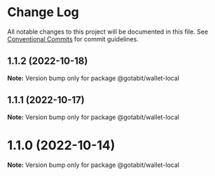 # Change Log

All notable changes to this project will be documented in this file.
See [Conventional Commits](https://conventionalcommits.org) for commit guidelines.

## 1.1.2 (2022-10-18)

**Note:** Version bump only for package @gotabit/wallet-local





## 1.1.1 (2022-10-17)

**Note:** Version bump only for package @gotabit/wallet-local





# 1.1.0 (2022-10-14)

**Note:** Version bump only for package @gotabit/wallet-local

